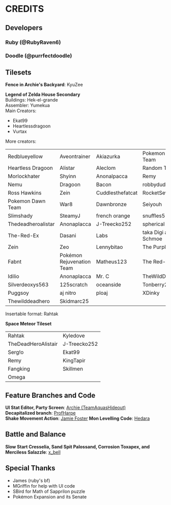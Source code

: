 # CREDITS
## Developers
### Ruby (@RubyRaven6)
### Doodle (@purrfectdoodle)

## Tilesets
**Fence in Archie's Backyard**: KyuZee<br>

**Legend of Zelda House Secondary**<br>
Buildings: Hek-el-grande<br>
Assembler: Yumekua<br>
Main Creators:
- Ekat99
- Heartlessdragoon
- Vurtax 

More creators:
<table>
    <tr>
        <td>Redblueyellow</td>
        <td>Aveontrainer</td>
        <td>Akiazurka</td>
        <td>Pokemon Reborn Team</td>
    </tr>
    <tr>
        <td>Heartless Dragoon</td>
        <td>Alistar</td>
        <td>Aleclom</td>
        <td>Random Talking Bush</td>
    </tr>
    <tr>
        <td>Morlockhater</td>
        <td>Shyinn</td>
        <td>Anonalpacca</td>
        <td>Remy</td>
    </tr>
    <tr>
        <td>Nemu</td>
        <td>Dragoon</td>
        <td>Bacon</td>
        <td>robbydude</td>
    </tr>
    <tr>
        <td>Ross Hawkins</td>
        <td>Zein</td>
        <td>Cuddlesthefatcat</td>
        <td>RocketSeviperShadow</td>
    </tr>
    <tr>
        <td>Pokemon Dawn Team</td>
        <td>War8</td>
        <td>Dawnbronze</td>
        <td>Seiyouh</td>
    </tr>
    <tr>
        <td>Slimshady</td>
        <td>SteamyJ</td>
        <td>french orange</td>
        <td>snuffles5</td>
    </tr>
    <tr>
        <td>Thedeadheroalistar</td>
        <td>Anonaplacca</td>
        <td>J-Treecko252</td>
        <td>spherical ice</td>
    </tr>
    <tr>
        <td>The-Red-Ex</td>
        <td>Dasani</td>
        <td>Labs</td>
        <td>taka Digi and Joe Schmoe</td>
    </tr>
    <tr>
        <td>Zein</td>
        <td>Zeo</td>
        <td>Lennybitao</td>
        <td>The Purple Stuff</td>
    </tr>
    <tr>
        <td>Fabnt</td>
        <td>Pokémon Rejuvenation Team</td>
        <td>Matheus123</td>
        <td>The Red-Ex</td>
    </tr>
    <tr>
        <td>Idilio</td>
        <td>Anonaplacca</td>
        <td>Mr. C</td>
        <td>TheWildDeadHero</td>
    </tr>
    <tr>
        <td>Silverdeoxys563</td>
        <td>125scratch</td>
        <td>oceanside</td>
        <td>Tonberry2k</td>
    </tr>
    <tr>
        <td>Puggsoy</td>
        <td>aj nitro</td>
        <td>ploaj</td>
        <td>XDinky</td>
    </tr>
    <tr>
        <td>Thewilddeadhero</td>
        <td>Skidmarc25</td>
        <td></td>
        <td></td>
    </tr>
</table>

Insertable format: Rahtak

**Space Meteor Tileset**
<table>
    <tr>
        <td> Rahtak</td>
        <td> Kyledove</td>
    </tr>
    <tr>
        <td> TheDeadHeroAlistair</td>
        <td> J-Treecko252</td>
    </tr>
    <tr>
        <td> Serg!o</td>
        <td> Ekat99</td>
    </tr>
    <tr>
        <td> Remy</td>
        <td> KingTapir</td>
    </tr>
    <tr>
        <td> Fangking</td>
        <td> Skillmen</td>
    </tr>
    <tr>
        <td> Omega</td>
        <td></td>
    </tr>
</table>

## Feature Branches and Code
**UI Stat Editor, Party Screen**: [Archie (TeamAquasHideout)](https://github.com/TeamAquasHideout/pokeemerald/tree/sandbox)<br>
**Decapitalized branch**: [ProfHarpe](https://github.com/prof-harpe/pokeemerald-expansion/tree/Decapitalized)<br>
**Shake Movement Action**: [Jamie Foster](https://github.com/FosterProgramming/pokeemerald-expansion/tree/movement_action_shake)
**Mon Levelling Code**: [Hedara](https://github.com/hedara90)

## Battle and Balance
**Slow Start Cresselia, Sand Spit Palossand, Corrosion Toxapex, and Merciless Salazzle**: [x_bell](https://youtu.be/CCu-Q-5mxec?si=ij8UNkm-pHCtMSvX)


## Special Thanks
- James (ruby's bf)
- MGriffin for help with UI code
- SBird for Math of Sapprilon puzzle
- Pokémon Expansion and its Senate
